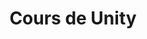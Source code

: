 ---
title: "Cours de Unity"
draft: false
searchHidden: true
isapage : true
comments: true
ShowToc: false
ShowReadingTime: false
---